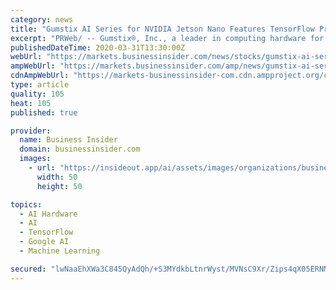 ```yaml
---
category: news
title: "Gumstix AI Series for NVIDIA Jetson Nano Features TensorFlow Pre-Integration for Machine Learning and Neural Networking Development"
excerpt: "PRWeb/ -- Gumstix®, Inc., a leader in computing hardware for intelligent embedded applications, announced the release of four Edge AI devices designed to meet the demands of machine-learning applications moving massive data from the networks edge."
publishedDateTime: 2020-03-31T13:30:00Z
webUrl: "https://markets.businessinsider.com/news/stocks/gumstix-ai-series-for-nvidia-jetson-nano-features-tensorflow-pre-integration-for-machine-learning-and-neural-networking-development-1029049304"
ampWebUrl: "https://markets.businessinsider.com/amp/news/gumstix-ai-series-for-nvidia-jetson-nano-features-tensorflow-pre-integration-for-machine-learning-and-neural-networking-development-1029049304"
cdnAmpWebUrl: "https://markets-businessinsider-com.cdn.ampproject.org/c/s/markets.businessinsider.com/amp/news/gumstix-ai-series-for-nvidia-jetson-nano-features-tensorflow-pre-integration-for-machine-learning-and-neural-networking-development-1029049304"
type: article
quality: 105
heat: 105
published: true

provider:
  name: Business Insider
  domain: businessinsider.com
  images:
    - url: "https://insideout.app/ai/assets/images/organizations/businessinsider.com-50x50.jpg"
      width: 50
      height: 50

topics:
  - AI Hardware
  - AI
  - TensorFlow
  - Google AI
  - Machine Learning

secured: "lwNaaEhXWa3C845QyAdQh/+S3MYdkbLtnrWyst/MVNsC9Xr/Zips4qX05ERNMwyMdT6MZUSc/th0dt/0/5jLbwt427QL+Z7z6UIuXeN4SN5yh7JXx3m6UaiGkTYYLJz3HxT8NyoNMEZA0qVpjb/PlHGtCxXkCDdSHvw/0p6UKR6XZe0Q0UM7fK67Cnr2mykbG6qXsMSmmS3fRri2swJ3xKd8HpFB2IpeJ+uBZ5S4regxZi/Cpkccb5HlA9IKEIfdI0ddS1o5WFBNqxopnuBl/c0ew3e7wFDpgiAYMg/A+H4ZszECApnOSS+4Ifc5XqiJ;5FU9zSiprCrEuJSh2yh1fA=="
---
```


